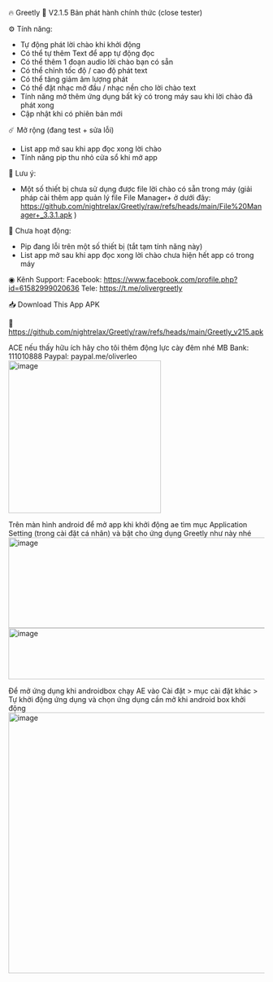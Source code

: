 🔥 Greetly
🔄 V2.1.5 Bản phát hành chính thức (close tester)

⚙ Tính năng:
- Tự động phát lời chào khi khởi động
- Có thể tự thêm Text để app tự động đọc
- Có thể thêm 1 đoạn audio lời chào bạn có sẵn
- Có thể chỉnh tốc độ / cao độ phát text
- Có thể tăng giảm âm lượng phát
- Có thể đặt nhạc mở đầu / nhạc nền cho lời chào text
- Tính năng mở thêm ứng dụng bất kỳ có trong máy sau khi lời chào đã phát xong
- Cập nhật khi có phiên bản mới

☄️ Mở rộng (đang test + sửa lỗi)
- List app mở sau khi app đọc xong lời chào
- Tính năng pip thu nhỏ cửa sổ khi mở app

💫 Lưu ý:
- Một số thiết bị chưa sử dụng được file lời chào có sẵn trong máy (giải pháp cài thêm app quản lý file File Manager+ ở dưới đây: https://github.com/nightrelax/Greetly/raw/refs/heads/main/File%20Manager+_3.3.1.apk )

📱 Chưa hoạt động:
- Pip đang lỗi trên một số thiết bị (tắt tạm tính năng này)
- List app mở sau khi app đọc xong lời chào chưa hiện hết app có trong máy


◉ Kênh Support: 
Facebook: https://www.facebook.com/profile.php?id=61582999020636
Tele: https://t.me/olivergreetly

📥 Download This App APK

🔗 https://github.com/nightrelax/Greetly/raw/refs/heads/main/Greetly_v215.apk

ACE nếu thấy hữu ích hãy cho tôi thêm động lực cày đêm nhé
MB Bank: 111010888
Paypal: paypal.me/oliverleo
<img width="300" alt="image" src="https://github.com/user-attachments/assets/4812ef29-4454-483e-b012-145313f3c686" />


Trên màn hình android để mở app khi khởi động ae tìm mục Application Setting (trong cài đặt cá nhân) và bật cho ứng dụng Greetly như này nhé
<img width="800" height="178" alt="image" src="https://github.com/user-attachments/assets/db1b9ec6-c053-44b8-8422-635e8dba3642" />
<img width="816" height="101" alt="image" src="https://github.com/user-attachments/assets/adccd461-4b83-431c-b203-caa7a2c62ab7" />


Để mở ứng dụng khi androidbox chạy AE vào Cài đặt > mục cài đặt khác > Tự khởi động ứng dụng và chọn ứng dụng cần mở khi android box khởi động
<img width="1200" height="513" alt="image" src="https://github.com/user-attachments/assets/a26c0f29-90c5-45cd-83f1-1bd272718282" />
